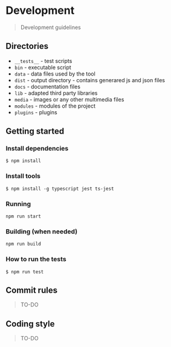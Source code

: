 # Development

> Development guidelines

## Directories

- `__tests__` - test scripts
- `bin` - executable script
- `data` - data files used by the tool
- `dist` - output directory - contains generared js and json files
- `docs` - documentation files
- `lib` - adapted third party libraries
- `media` - images or any other multimedia files
- `modules` - modules of the project
- `plugins` - plugins


## Getting started

### Install dependencies
```shell
$ npm install
```

### Install tools
```shell
$ npm install -g typescript jest ts-jest
```

### Running
```shell
npm run start
```

### Building (when needed)
```shell
npm run build
```

### How to run the tests
```shell
$ npm run test
```


## Commit rules

> TO-DO


## Coding style

> TO-DO